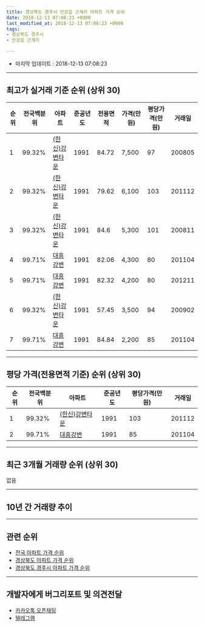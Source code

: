 ```yaml
---
title: 경상북도 경주시 안강읍 근계리 아파트 가격 순위
date: 2018-12-13 07:08:23 +0900
last_modified_at: 2018-12-13 07:08:23 +0900
tags:
- 경상북도 경주시
- 안강읍 근계리

---
```


* 마지막 업데이트 : 2018-12-13 07:08:23

---

## 최고가 실거래 기준 순위 (상위 30)


|순위|전국백분위|아파트|준공년도|전용면적|가격(만원)|평당가격(만원)|거래일|
|---|---|---|---|---|---|---|---|
|1|99.32%|[(한신)강변타운](https://search.naver.com/search.naver?query=%EA%B2%BD%EC%83%81%EB%B6%81%EB%8F%84+%EA%B2%BD%EC%A3%BC%EC%8B%9C+%EC%95%88%EA%B0%95%EC%9D%8D+%EA%B7%BC%EA%B3%84%EB%A6%AC+%28%ED%95%9C%EC%8B%A0%29%EA%B0%95%EB%B3%80%ED%83%80%EC%9A%B4)|1991|84.72|7,500|97|200805|
|2|99.32%|[(한신)강변타운](https://search.naver.com/search.naver?query=%EA%B2%BD%EC%83%81%EB%B6%81%EB%8F%84+%EA%B2%BD%EC%A3%BC%EC%8B%9C+%EC%95%88%EA%B0%95%EC%9D%8D+%EA%B7%BC%EA%B3%84%EB%A6%AC+%28%ED%95%9C%EC%8B%A0%29%EA%B0%95%EB%B3%80%ED%83%80%EC%9A%B4)|1991|79.62|6,100|103|201112|
|3|99.32%|[(한신)강변타운](https://search.naver.com/search.naver?query=%EA%B2%BD%EC%83%81%EB%B6%81%EB%8F%84+%EA%B2%BD%EC%A3%BC%EC%8B%9C+%EC%95%88%EA%B0%95%EC%9D%8D+%EA%B7%BC%EA%B3%84%EB%A6%AC+%28%ED%95%9C%EC%8B%A0%29%EA%B0%95%EB%B3%80%ED%83%80%EC%9A%B4)|1991|84.6|5,300|101|200811|
|4|99.71%|[대흥강변](https://search.naver.com/search.naver?query=%EA%B2%BD%EC%83%81%EB%B6%81%EB%8F%84+%EA%B2%BD%EC%A3%BC%EC%8B%9C+%EC%95%88%EA%B0%95%EC%9D%8D+%EA%B7%BC%EA%B3%84%EB%A6%AC+%EB%8C%80%ED%9D%A5%EA%B0%95%EB%B3%80)|1991|82.06|4,300|80|201104|
|5|99.71%|[대흥강변](https://search.naver.com/search.naver?query=%EA%B2%BD%EC%83%81%EB%B6%81%EB%8F%84+%EA%B2%BD%EC%A3%BC%EC%8B%9C+%EC%95%88%EA%B0%95%EC%9D%8D+%EA%B7%BC%EA%B3%84%EB%A6%AC+%EB%8C%80%ED%9D%A5%EA%B0%95%EB%B3%80)|1991|82.32|4,200|80|201211|
|6|99.32%|[(한신)강변타운](https://search.naver.com/search.naver?query=%EA%B2%BD%EC%83%81%EB%B6%81%EB%8F%84+%EA%B2%BD%EC%A3%BC%EC%8B%9C+%EC%95%88%EA%B0%95%EC%9D%8D+%EA%B7%BC%EA%B3%84%EB%A6%AC+%28%ED%95%9C%EC%8B%A0%29%EA%B0%95%EB%B3%80%ED%83%80%EC%9A%B4)|1991|57.45|3,500|94|200902|
|7|99.71%|[대흥강변](https://search.naver.com/search.naver?query=%EA%B2%BD%EC%83%81%EB%B6%81%EB%8F%84+%EA%B2%BD%EC%A3%BC%EC%8B%9C+%EC%95%88%EA%B0%95%EC%9D%8D+%EA%B7%BC%EA%B3%84%EB%A6%AC+%EB%8C%80%ED%9D%A5%EA%B0%95%EB%B3%80)|1991|84.84|2,200|85|201104|


---

## 평당 가격(전용면적 기준) 순위 (상위 30)


|순위|전국백분위|아파트|준공년도|평당가격(만원)|거래일|
|---|---|---|---|---|---|
|1|99.32%|[(한신)강변타운](https://search.naver.com/search.naver?query=%EA%B2%BD%EC%83%81%EB%B6%81%EB%8F%84+%EA%B2%BD%EC%A3%BC%EC%8B%9C+%EC%95%88%EA%B0%95%EC%9D%8D+%EA%B7%BC%EA%B3%84%EB%A6%AC+%28%ED%95%9C%EC%8B%A0%29%EA%B0%95%EB%B3%80%ED%83%80%EC%9A%B4)|1991|103|201112|
|2|99.71%|[대흥강변](https://search.naver.com/search.naver?query=%EA%B2%BD%EC%83%81%EB%B6%81%EB%8F%84+%EA%B2%BD%EC%A3%BC%EC%8B%9C+%EC%95%88%EA%B0%95%EC%9D%8D+%EA%B7%BC%EA%B3%84%EB%A6%AC+%EB%8C%80%ED%9D%A5%EA%B0%95%EB%B3%80)|1991|85|201104|


---

## 최근 3개월 거래량 순위 (상위 30)

없음

---

## 10년 간 거래량 추이


<div style="width:100%;">
    <canvas id="deal_progress" height="250"></canvas>
</div>

<script>
new Chart(document.getElementById("deal_progress"), {
    type: 'line',
    data: {
        labels: ['200812','200901','200902','200903','200904','200905','200906','200907','200908','200909','200910','200911','200912','201001','201002','201003','201004','201005','201006','201007','201008','201009','201010','201011','201012','201101','201102','201103','201104','201105','201106','201107','201108','201109','201110','201111','201112','201201','201202','201203','201204','201205','201206','201207','201208','201209','201210','201211','201212','201301','201302','201303','201304','201305','201306','201307','201308','201309','201310','201311','201312','201401','201402','201403','201404','201405','201406','201407','201408','201409','201410','201411','201412','201501','201502','201503','201504','201505','201506','201507','201508','201509','201510','201511','201512','201601','201602','201603','201604','201605','201606','201607','201608','201609','201610','201611','201612','201701','201702','201703','201704','201705','201706','201707','201708','201709','201710','201711','201712','201801','201802','201803','201804','201805','201806','201807','201808','201809','201810','201811','201812'],
        datasets: [{
            label: '실거래 수',
            pointRadius: 1,
            data: [0, 0, 1, 0, 0, 1, 1, 1, 1, 0, 1, 2, 1, 0, 0, 0, 0, 0, 1, 0, 0, 0, 0, 0, 0, 1, 0, 2, 3, 0, 1, 2, 1, 0, 0, 1, 3, 0, 0, 0, 0, 0, 0, 2, 2, 2, 1, 1, 0, 0, 0, 1, 3, 0, 1, 0, 0, 1, 1, 0, 0, 1, 2, 1, 2, 0, 1, 1, 1, 1, 0, 0, 1, 0, 0, 0, 0, 2, 1, 0, 0, 0, 0, 0, 0, 0, 0, 0, 0, 1, 0, 0, 0, 0, 0, 0, 0, 2, 3, 0, 0, 0, 0, 0, 1, 0, 0, 2, 1, 1, 0, 0, 0, 1, 1, 1, 0, 0, 0, 0, 0],
            borderColor: "rgba(255, 201, 14, 1)",
            backgroundColor: "rgba(255, 201, 14, 0.5)",
            fill: true,
        }]
    },
    options: {
        responsive: true,
        title: {
            display: true,
            text: '10년간 거래량 추이'
        },
        tooltips: {
            mode: 'index',
            intersect: false,
        },
        hover: {
            mode: 'nearest',
            intersect: true
        },
        scales: {
            xAxes: [{
                display: true,
                scaleLabel: {
                    display: true,
                    labelString: '년/월'
                }
            }],
            yAxes: [{
                display: true,
                ticks: {
                    suggestedMin: 0,
                },
                scaleLabel: {
                    display: true,
                    labelString: '실거래 수'
                }
            }]
        }
    }
});

</script>


---

## 관련 순위

- [전국 아파트 가격 순위](https://inasie.github.io/apt-ranking/전국)
- [경상북도 아파트 가격 순위](https://inasie.github.io/apt-ranking/경상북도)
- [경상북도 경주시 아파트 가격 순위](https://inasie.github.io/apt-ranking/경상북도-경주시)


---

## 개발자에게 버그리포트 및 의견전달

- [카카오톡 오픈채팅](https://open.kakao.com/o/gLJUAP4)
- [텔레그램](https://t.me/inasie)

